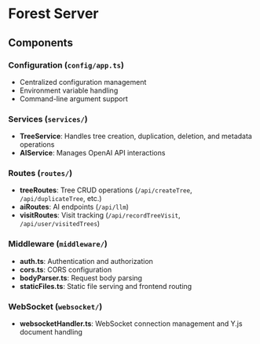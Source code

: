 # Forest Server 

## Components

### Configuration (`config/app.ts`)
- Centralized configuration management
- Environment variable handling
- Command-line argument support

### Services (`services/`)
- **TreeService**: Handles tree creation, duplication, deletion, and metadata operations
- **AIService**: Manages OpenAI API interactions

### Routes (`routes/`)
- **treeRoutes**: Tree CRUD operations (`/api/createTree`, `/api/duplicateTree`, etc.)
- **aiRoutes**: AI endpoints (`/api/llm`)
- **visitRoutes**: Visit tracking (`/api/recordTreeVisit`, `/api/user/visitedTrees`)

### Middleware (`middleware/`)
- **auth.ts**: Authentication and authorization
- **cors.ts**: CORS configuration
- **bodyParser.ts**: Request body parsing
- **staticFiles.ts**: Static file serving and frontend routing

### WebSocket (`websocket/`)
- **websocketHandler.ts**: WebSocket connection management and Y.js document handling